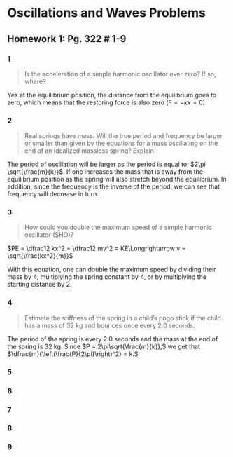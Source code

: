 # Oscillations and Waves Problems

## Homework 1: Pg. 322 # 1-9

### 1

> Is the acceleration of a simple harmonic oscillator ever zero? If so, where?

Yes at the equilibrium position, the distance from the equilibrium goes to zero, which means that the restoring force is also zero ($F = -kx = 0$).

### 2

> Real springs have mass. Will the true period and frequency be larger or smaller than given by the equations for a mass oscillating on the end of an idealized massless spring? Explain.

The period of oscillation will be larger as the period is equal to: $2\pi \sqrt{\frac{m}{k}}$. If one increases the mass that is away from the equilibrium position as the spring will also stretch beyond the equilibrium. In addition, since the frequency is the inverse of the period, we can see that frequency will decrease in turn. 

### 3

> How could you double the maximum speed of a simple harmonic oscillator (SHO)?

$PE = \dfrac12 kx^2 = \dfrac12 mv^2 = KE\Longrightarrow v = \sqrt{\frac{kx^2}{m}}$

With this equation, one can double the maximum speed by dividing their mass by $4$, multiplying the spring constant by $4$, or by multiplying the starting distance by $2$.

### 4

> Estimate the stiffness of the spring in a child’s pogo stick if the child has a mass of 32 kg and bounces once every 2.0 seconds.

The period of the spring is every 2.0 seconds and the mass at the end of the spring is 32 kg. Since $P = 2\pi\sqrt{\frac{m}{k}},$ we get that $\dfrac{m}{\left(\frac{P}{2\pi}\right)^2} = k.$

### 5



### 6 



### 7



### 8



### 9


